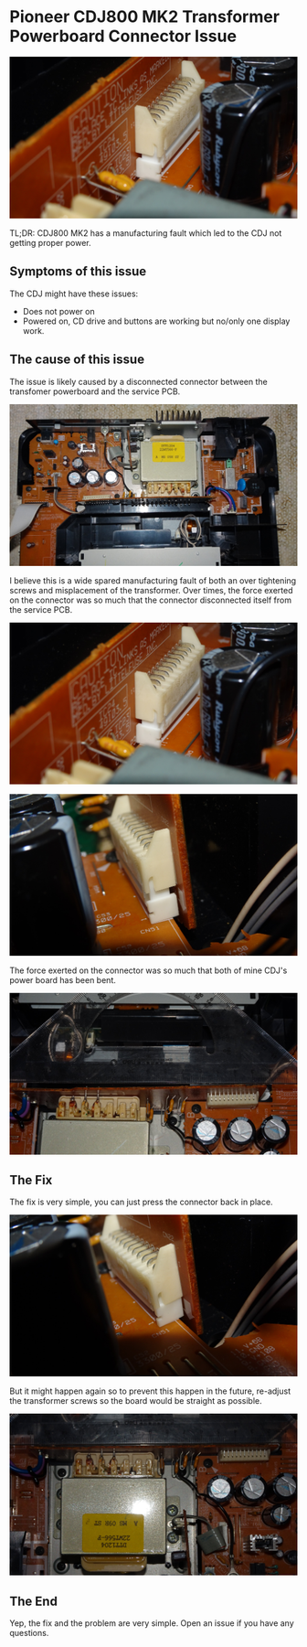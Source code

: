 # Pioneer CDJ800 MK2 Transformer Powerboard Connector Issue

![CDJ Image](images/DSC01041-min.JPG)

TL;DR: CDJ800 MK2 has a manufacturing fault which led to the CDJ not getting proper power.

## Symptoms of this issue

The CDJ might have these issues:

- Does not power on
- Powered on, CD drive and buttons are working but no/only one display work.

## The cause of this issue

The issue is likely caused by a disconnected connector between the transfomer powerboard and the service PCB.

![PCB Overall](images/DSC01038-min.JPG)

I believe this is a wide spared manufacturing fault of both an over tightening screws and misplacement of the transformer. Over times, the force exerted on the connector was so much that the connector disconnected itself from the service PCB.

![CDJ Image](images/DSC01041-min.JPG)

![PCB Overall](images/DSC01040-min.JPG)

The force exerted on the connector was so much that both of mine CDJ's power board has been bent.

![PCB Overall](images/DSC01042-min.JPG)

## The Fix

The fix is very simple, you can just press the connector back in place.

![PCB Overall](images/DSC01046-min.JPG)

But it might happen again so to prevent this happen in the future, re-adjust the transformer screws so the board would be straight as possible.

![PCB Overall](images/DSC01044-min.JPG)

## The End

Yep, the fix and the problem are very simple. Open an issue if you have any questions.
